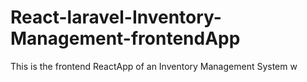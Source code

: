 # React-laravel-Inventory-Management-frontendApp
This is the frontend ReactApp of an Inventory Management System w
